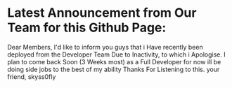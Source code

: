 # Latest Announcement from Our Team for this Github Page:

Dear Members,
  I'd like to inform you guys that i Have recently been deployed from the Developer Team Due to Inactivity, to which i Apologise.
I plan to come back Soon (3 Weeks most) as a Full Developer 
for now ill be doing side jobs to the best of my ability
Thanks For Listening to this.
your friend, 
skyss0fly
